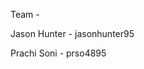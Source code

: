 Team<Firstname> <Lastname> - <Github username>

Jason Hunter - jasonhunter95

Prachi Soni - prso4895

